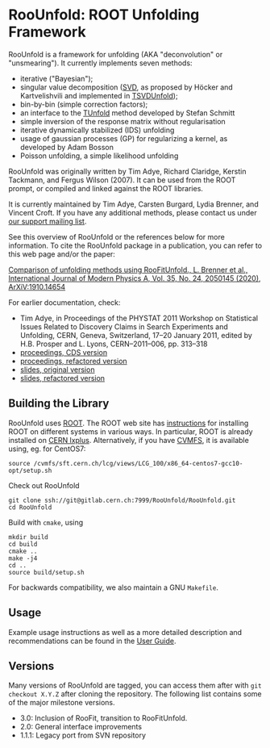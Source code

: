RooUnfold: ROOT Unfolding Framework
===

RooUnfold is a framework for unfolding (AKA "deconvolution" or
"unsmearing"). It currently implements seven methods:

  - iterative ("Bayesian");
  - singular value decomposition ([SVD](https://arxiv.org/abs/hep-ph/9509307), as proposed by Höcker and Kartvelishvili and implemented in [TSVDUnfold](https://root.cern.ch/doc/master/classTSVDUnfold.html));
  - bin-by-bin (simple correction factors);
  - an interface to the [TUnfold](https://root.cern.ch/doc/master/classTUnfold.html) method developed by Stefan Schmitt
  - simple inversion of the response matrix without regularisation
  - iterative dynamically stabilized (IDS) unfolding
  - usage of gaussian processes (GP) for regularizing a kernel, as developed by Adam Bosson
  - Poisson unfolding, a simple likelihood unfolding

RooUnfold was originally written by Tim Adye, Richard Claridge, Kerstin Tackmann,
and Fergus Wilson (2007). It can be used from the ROOT prompt, or compiled and linked
against the ROOT libraries.

It is currently maintained by Tim Adye, Carsten Burgard, Lydia
Brenner, and Vincent Croft. If you have any additional methods, please
contact us under [our support mailing
list](mailto:roounfold-support@cern.ch).

See this overview of RooUnfold or the references below for more
information. To cite the RooUnfold package in a publication, you can
refer to this web page and/or the paper:

[Comparison of unfolding methods using RooFitUnfold., L. Brenner et al., International Journal of Modern Physics A, Vol. 35, No. 24, 2050145 (2020)](https://doi.org/10.1142/S0217751X20501456), [ArXiV:1910.14654](https://arxiv.org/abs/1910.14654)

For earlier documentation, check:

  - Tim Adye, in Proceedings of the PHYSTAT 2011 Workshop on
    Statistical Issues Related to Discovery Claims in Search
    Experiments and Unfolding, CERN, Geneva, Switzerland, 17–20
    January 2011, edited by H.B. Prosper and L. Lyons, CERN–2011–006,
    pp. 313–318
  - [proceedings, CDS version](https://cdsweb.cern.ch/record/1306523)
  - [proceedings, refactored version](https://roounfold.web.cern.ch/phystat2011_adye.pdf)
  - [slides, original version](https://indico.cern.ch/event/107747/contributions/32673/)
  - [slides, refactored version](https://roounfold.web.cern.ch/adye_tim.pdf)

Building the Library
---

RooUnfold uses [ROOT](https://root.cern.ch/). The ROOT web site has [instructions](https://root.cern/install/)
for installing ROOT on different systems in various ways.
In particular, ROOT is already installed on [CERN lxplus](https://lxplusdoc.web.cern.ch/). Alternatively, if you have [CVMFS](https://cernvm.cern.ch/fs/), it is available using, eg. for CentOS7:
```
source /cvmfs/sft.cern.ch/lcg/views/LCG_100/x86_64-centos7-gcc10-opt/setup.sh
```

Check out RooUnfold

    git clone ssh://git@gitlab.cern.ch:7999/RooUnfold/RooUnfold.git
    cd RooUnfold

Build with `cmake`, using

    mkdir build
    cd build
    cmake ..
    make -j4
    cd ..
    source build/setup.sh

For backwards compatibility, we also maintain a GNU `Makefile`.

Usage
---

Example usage instructions as well as a more detailed description and
recommendations can be found in the [User Guide](https://gitlab.cern.ch/RooUnfold/documentation/-/blob/master/RooUnfold_recommendations.pdf).

Versions
---

Many versions of RooUnfold are tagged, you can access them after with
`git checkout X.Y.Z` after cloning the repository.  The following list
contains some of the major milestone versions.

  - 3.0: Inclusion of RooFit, transition to RooFitUnfold. 
  - 2.0: General interface improvements
  - 1.1.1: Legacy port from SVN repository
  